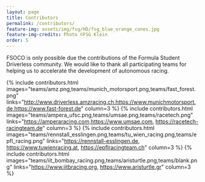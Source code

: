```yaml
---
layout: page
title: Contributors
permalink: /contributors/
feature-img: assets/img/fsg/HD/fsg_blue_orange_cones.jpg
feature-img-credits: Photo ©FSG Klein
order: 5
---
```


FSOCO is only possible due the contributions of the Formula Student Driverless community.
We would like to thank all participating teams for helping us to accelerate the development of autonomous racing.

{% include contributors.html images="teams/amz.png,teams/munich_motorsport.png,teams/fast_forest.png" links="http://www.driverless.amzracing.ch,https://www.munichmotorsport.de,https://www.fast-forest.de" column=3 %}
{% include contributors.html images="teams/ampera_ufsc.png,teams/umsae.png,teams/racetech.png" links="https://amperaracing.com,https://www.umsae.com, https://racetech-racingteam.de" column=3 %}
{% include contributors.html images="teams/rennstall_esslingen.png,teams/tu_wien_racing.png,teams/epfl_racing.png" links="https://rennstall-esslingen.de, https://www.tuwienracing.at, https://epflracingteam.ch" column=3 %}
{% include contributors.html images="teams/iit_bombay_racing.png,teams/aristurtle.png,teams/blank.png" links="https://www.iitbracing.org, https://www.aristurtle.gr" column=3 %}
